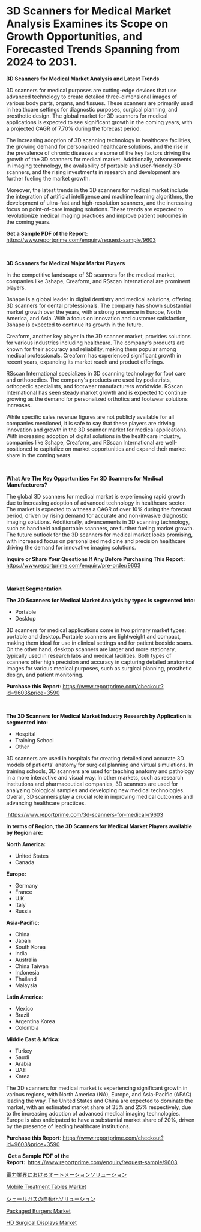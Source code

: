<p><h1>3D Scanners for Medical Market Analysis Examines its Scope on Growth Opportunities, and Forecasted Trends Spanning from 2024 to 2031.</h1></p><p><strong>3D Scanners for Medical Market Analysis and Latest Trends</strong></p>
<p><p>3D scanners for medical purposes are cutting-edge devices that use advanced technology to create detailed three-dimensional images of various body parts, organs, and tissues. These scanners are primarily used in healthcare settings for diagnostic purposes, surgical planning, and prosthetic design. The global market for 3D scanners for medical applications is expected to see significant growth in the coming years, with a projected CAGR of 7.70% during the forecast period.</p><p>The increasing adoption of 3D scanning technology in healthcare facilities, the growing demand for personalized healthcare solutions, and the rise in the prevalence of chronic diseases are some of the key factors driving the growth of the 3D scanners for medical market. Additionally, advancements in imaging technology, the availability of portable and user-friendly 3D scanners, and the rising investments in research and development are further fueling the market growth.</p><p>Moreover, the latest trends in the 3D scanners for medical market include the integration of artificial intelligence and machine learning algorithms, the development of ultra-fast and high-resolution scanners, and the increasing focus on point-of-care imaging solutions. These trends are expected to revolutionize medical imaging practices and improve patient outcomes in the coming years.</p></p>
<p><strong>Get a Sample PDF of the Report:&nbsp;</strong> <a href="https://www.reportprime.com/enquiry/request-sample/9603">https://www.reportprime.com/enquiry/request-sample/9603</a></p>
<p>&nbsp;</p>
<p><strong>3D Scanners for Medical Major Market Players</strong></p>
<p><p>In the competitive landscape of 3D scanners for the medical market, companies like 3shape, Creaform, and RSscan International are prominent players. </p><p>3shape is a global leader in digital dentistry and medical solutions, offering 3D scanners for dental professionals. The company has shown substantial market growth over the years, with a strong presence in Europe, North America, and Asia. With a focus on innovation and customer satisfaction, 3shape is expected to continue its growth in the future.</p><p>Creaform, another key player in the 3D scanner market, provides solutions for various industries including healthcare. The company's products are known for their accuracy and reliability, making them popular among medical professionals. Creaform has experienced significant growth in recent years, expanding its market reach and product offerings.</p><p>RSscan International specializes in 3D scanning technology for foot care and orthopedics. The company's products are used by podiatrists, orthopedic specialists, and footwear manufacturers worldwide. RSscan International has seen steady market growth and is expected to continue growing as the demand for personalized orthotics and footwear solutions increases.</p><p>While specific sales revenue figures are not publicly available for all companies mentioned, it is safe to say that these players are driving innovation and growth in the 3D scanner market for medical applications. With increasing adoption of digital solutions in the healthcare industry, companies like 3shape, Creaform, and RSscan International are well-positioned to capitalize on market opportunities and expand their market share in the coming years.</p></p>
<p>&nbsp;</p>
<p><strong>What Are The Key Opportunities For 3D Scanners for Medical Manufacturers?</strong></p>
<p><p>The global 3D scanners for medical market is experiencing rapid growth due to increasing adoption of advanced technology in healthcare sector. The market is expected to witness a CAGR of over 10% during the forecast period, driven by rising demand for accurate and non-invasive diagnostic imaging solutions. Additionally, advancements in 3D scanning technology, such as handheld and portable scanners, are further fueling market growth. The future outlook for the 3D scanners for medical market looks promising, with increased focus on personalized medicine and precision healthcare driving the demand for innovative imaging solutions.</p></p>
<p><strong>Inquire or Share Your Questions If Any Before Purchasing This Report:</strong> <a href="https://www.reportprime.com/enquiry/pre-order/9603">https://www.reportprime.com/enquiry/pre-order/9603</a></p>
<p>&nbsp;</p>
<p><strong>Market Segmentation</strong></p>
<p><strong>The 3D Scanners for Medical Market Analysis by types is segmented into:</strong></p>
<p><ul><li>Portable</li><li>Desktop</li></ul></p>
<p><p>3D scanners for medical applications come in two primary market types: portable and desktop. Portable scanners are lightweight and compact, making them ideal for use in clinical settings and for patient bedside scans. On the other hand, desktop scanners are larger and more stationary, typically used in research labs and medical facilities. Both types of scanners offer high precision and accuracy in capturing detailed anatomical images for various medical purposes, such as surgical planning, prosthetic design, and patient monitoring.</p></p>
<p><strong>Purchase this Report:&nbsp;</strong><a href="https://www.reportprime.com/checkout?id=9603&price=3590">https://www.reportprime.com/checkout?id=9603&price=3590</a></p>
<p>&nbsp;</p>
<p><strong>The 3D Scanners for Medical Market Industry Research by Application is segmented into:</strong></p>
<p><ul><li>Hospital</li><li>Training School</li><li>Other</li></ul></p>
<p><p>3D scanners are used in hospitals for creating detailed and accurate 3D models of patients' anatomy for surgical planning and virtual simulations. In training schools, 3D scanners are used for teaching anatomy and pathology in a more interactive and visual way. In other markets, such as research institutions and pharmaceutical companies, 3D scanners are used for analyzing biological samples and developing new medical technologies. Overall, 3D scanners play a crucial role in improving medical outcomes and advancing healthcare practices.</p></p>
<p><a href="https://www.reportprime.com/3d-scanners-for-medical-r9603">&nbsp;https://www.reportprime.com/3d-scanners-for-medical-r9603</a></p>
<p><strong>In terms of Region, the 3D Scanners for Medical Market Players available by Region are:</strong></p>
<p>
    <p> <strong> North America: </strong>
        <ul>
            <li>United States</li>
            <li>Canada</li>
        </ul>
        </p> 
    <p> <strong> Europe: </strong>
        <ul>
            <li>Germany</li>
            <li>France</li>
            <li>U.K.</li>
            <li>Italy</li>
            <li>Russia</li>
        </ul>
        </p> 
    <p> <strong> Asia-Pacific: </strong>
        <ul>
            <li>China</li>
            <li>Japan</li>
            <li>South Korea</li>
            <li>India</li>
            <li>Australia</li>
            <li>China Taiwan</li>
            <li>Indonesia</li>
            <li>Thailand</li>
            <li>Malaysia</li>
        </ul>
        </p> 
    <p> <strong> Latin America: </strong>
        <ul>
            <li>Mexico</li>
            <li>Brazil</li>
            <li>Argentina Korea</li>
            <li>Colombia</li>
        </ul>
        </p> 
    <p> <strong> Middle East & Africa: </strong>
        <ul>
            <li>Turkey</li>
            <li>Saudi</li>
            <li>Arabia</li>
            <li>UAE</li>
            <li>Korea</li>
        </ul>
    </p>
    </p>
<p><p>The 3D scanners for medical market is experiencing significant growth in various regions, with North America (NA), Europe, and Asia-Pacific (APAC) leading the way. The United States and China are expected to dominate the market, with an estimated market share of 35% and 25% respectively, due to the increasing adoption of advanced medical imaging technologies. Europe is also anticipated to have a substantial market share of 20%, driven by the presence of leading healthcare institutions.</p></p>
<p><strong>Purchase this Report: </strong><a href="https://www.reportprime.com/checkout?id=9603&price=3590">https://www.reportprime.com/checkout?id=9603&price=3590</a></p>
<p>&nbsp;<strong>Get a Sample PDF of the Report:&nbsp;&nbsp;</strong><a href="https://www.reportprime.com/enquiry/request-sample/9603">https://www.reportprime.com/enquiry/request-sample/9603</a></p>
<p><strong></strong></p>
<p><p><a href="https://github.com/Alenaieme/Market-Research-Report-List-3/blob/main/977958185541.md">電力業界におけるオートメーションソリューション</a></p><p><a href="https://github.com/AlysaLedner2023/Market-Research-Report-List-2/blob/main/mobile-treatment-tables-market.md">Mobile Treatment Tables Market</a></p><p><a href="https://github.com/AhmadMann1950/Market-Research-Report-List-2/blob/main/185334685542.md">シェールガスの自動化ソリューション</a></p><p><a href="https://www.linkedin.com/pulse/global-packaged-burgers-market-opportunities-forecast-period-from-qbgsc?trackingId=i47rH5HNQc6ze8EjP2quWw%3D%3D">Packaged Burgers Market</a></p><p><a href="https://github.com/JermaineCrona2023/Market-Research-Report-List-2/blob/main/hd-surgical-displays-market.md">HD Surgical Displays Market</a></p></p>